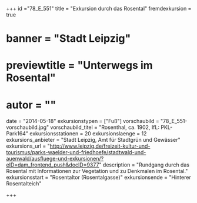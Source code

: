+++
id ="78_E_551"
title = "Exkursion durch das Rosental"
fremdexkursion = true
# banner = "Stadt Leipzig"
# previewtitle = "Unterwegs im Rosental"
# autor = ""
date = "2014-05-18"
exkursionstypen = ["Fuß"]
vorschaubild = "78_E_551-vorschaubild.jpg"
vorschaubild_titel = "Rosenthal, ca. 1902, IfL: PKL-Park164"
exkursionsstationen = 20
exkursionslaenge = 12
exkursions_anbieter = "Stadt Leipzig, Amt für Stadtgrün und Gewässer"
exkursions_url = "http://www.leipzig.de/freizeit-kultur-und-tourismus/parks-waelder-und-friedhoefe/stadtwald-und-auenwald/ausfluege-und-exkursionen/?eID=dam_frontend_push&docID=9377"
description = "Rundgang durch das Rosental mit Informationen zur Vegetation und zu Denkmalen im Rosental."
exkursionsstart = "Rosentaltor (Rosentalgasse)"
exkursionsende = "Hinterer Rosentalteich"

+++
